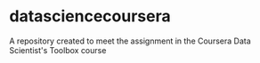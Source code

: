 datasciencecoursera
===================

A repository created to meet the assignment in the Coursera Data Scientist's Toolbox course
